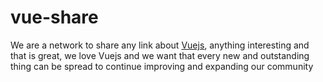 # vue-share

We are a network to share any link about [Vuejs](https://vuejs.org/), anything interesting and that is great, we love Vuejs and we want that every new and outstanding thing can be spread to continue improving and expanding our community
